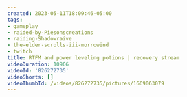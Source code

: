 ```yaml
---
created: 2023-05-11T18:09:46-05:00
tags:
- gameplay
- raided-by-Piesonscreations
- raiding-Shadowraive
- the-elder-scrolls-iii-morrowind
- twitch
title: RTFM and power leveling potions | recovery stream
videoDuration: 10906
videoId: '826272735'
videoShorts: []
videoThumbId: /videos/826272735/pictures/1669063079
---
```


